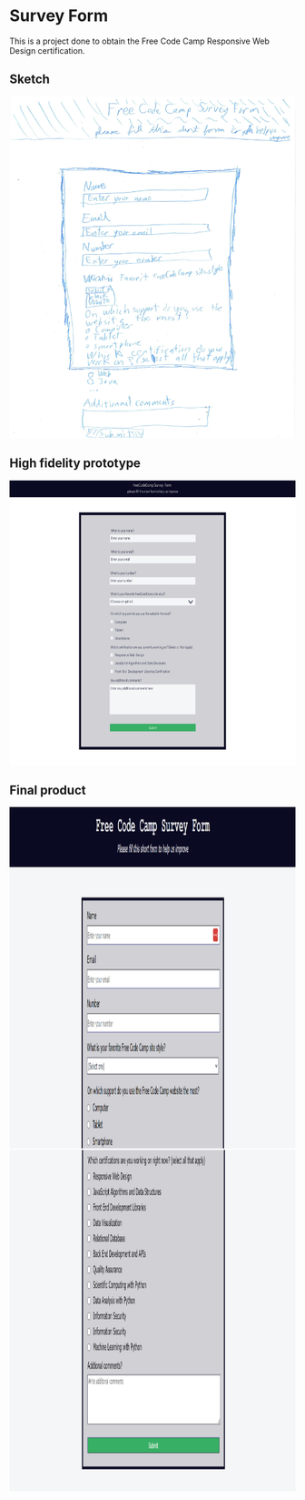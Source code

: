 # Survey Form

This is a project done to obtain the Free Code Camp Responsive Web Design certification.

## Sketch

<img src="sketch.jpg" width="600px" height="600px">

## High fidelity prototype

<img src="High_fidelity_prototype.png" width="700px" height="500px">

## Final product

<img src="final_product.png" width="900px" height="600px">
<img src="final_product_2.png" width="900px" height="600px">
